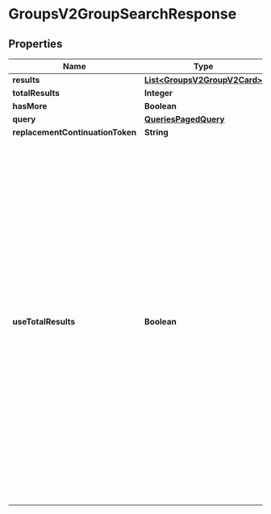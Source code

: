 
# GroupsV2GroupSearchResponse

## Properties
Name | Type | Description | Notes
------------ | ------------- | ------------- | -------------
**results** | [**List&lt;GroupsV2GroupV2Card&gt;**](GroupsV2GroupV2Card.md) |  |  [optional]
**totalResults** | **Integer** |  |  [optional]
**hasMore** | **Boolean** |  |  [optional]
**query** | [**QueriesPagedQuery**](QueriesPagedQuery.md) |  |  [optional]
**replacementContinuationToken** | **String** |  |  [optional]
**useTotalResults** | **Boolean** | If useTotalResults is true, then totalResults represents an accurate count.  If False, it does not, and may be estimated/only the size of the current page.  Either way, you should probably always only trust hasMore.  This is a long-held historical throwback to when we used to do paging with known total results. Those queries toasted our database, and we were left to hastily alter our endpoints and create backward- compatible shims, of which useTotalResults is one. |  [optional]



